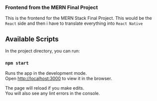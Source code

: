 ### Frontend from the MERN Final Project

This is the frontend for the MERN Stack Final Project. This would be the `React` side and then i have to translate everything into `React Native`

## Available Scripts

In the project directory, you can run:

### `npm start`

Runs the app in the development mode.\
Open [http://localhost:3000](http://localhost:3000) to view it in the browser.

The page will reload if you make edits.\
You will also see any lint errors in the console.
